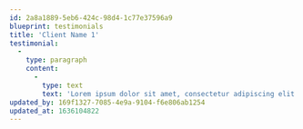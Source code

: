 ```yaml
---
id: 2a8a1889-5eb6-424c-98d4-1c77e37596a9
blueprint: testimonials
title: 'Client Name 1'
testimonial:
  -
    type: paragraph
    content:
      -
        type: text
        text: 'Lorem ipsum dolor sit amet, consectetur adipiscing elit. Nunc at faucibus justo. Integer non turpis sit amet magna lobortis accumsan vel sed lectus. Curabitur sapien libero, laoreet a facilisis quis, sollicitudin vitae turpis. Aenean tellus augue, placerat vel sapien efficitur, molestie varius diam. Nam in condimentum massa. Quisque placerat tempus.'
updated_by: 169f1327-7085-4e9a-9104-f6e806ab1254
updated_at: 1636104822
---
```

